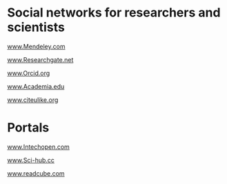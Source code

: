 # Social networks for researchers and scientists

www.Mendeley.com

www.Researchgate.net

www.Orcid.org

www.Academia.edu

www.citeulike.org

# Portals

www.Intechopen.com

www.Sci-hub.cc

www.readcube.com
